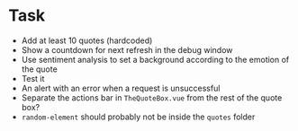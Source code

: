 # Task
* Add at least 10 quotes (hardcoded)
* Show a countdown for next refresh in the debug window
* Use sentiment analysis to set a background according to the emotion of the quote
* Test it
* An alert with an error when a request is unsuccessful
* Separate the actions bar in `TheQuoteBox.vue` from the rest of the quote box?
* `random-element` should probably not be inside the `quotes` folder
